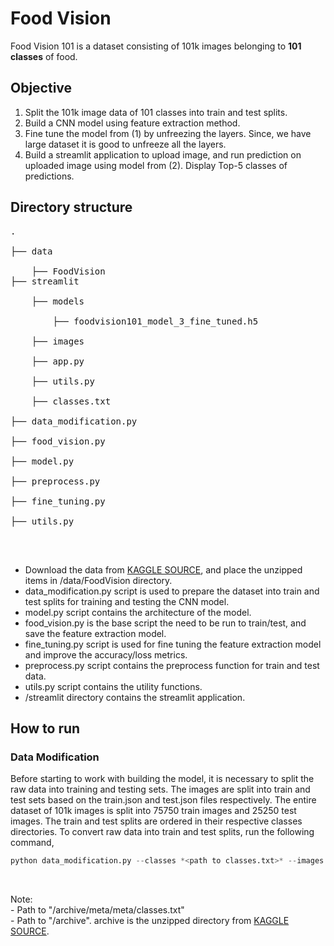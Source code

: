 # Food Vision
Food Vision 101 is a dataset consisting of 101k images belonging to **101 classes** of food.

## Objective
1. Split the 101k image data of 101 classes into train and test splits.
2. Build a CNN model using feature extraction method.
3. Fine tune the model from (1) by unfreezing the layers. Since, we have large dataset it is good to unfreeze all the layers.
4. Build a streamlit application to upload image, and run prediction on uploaded image using model from (2). Display Top-5 classes of predictions.

## Directory structure
<pre>
.<br />
├── data<br />
    ├── FoodVision
├── streamlit<br />
    ├── models<br />
        ├── foodvision101_model_3_fine_tuned.h5<br />
    ├── images<br />
    ├── app.py<br />
    ├── utils.py<br />
    ├── classes.txt<br />
├── data_modification.py<br />
├── food_vision.py<br />
├── model.py<br />
├── preprocess.py<br />
├── fine_tuning.py<br />
├── utils.py<br />
</pre>
<br />

* Download the data from [KAGGLE SOURCE](https://www.kaggle.com/datasets/kmader/food41), and place the unzipped items in /data/FoodVision directory.
* data_modification.py script is used to prepare the dataset into train and test splits for training and testing the CNN model.
* model.py script contains the architecture of the model.
* food_vision.py is the base script the need to be run to train/test, and save the feature extraction model.
* fine_tuning.py script is used for fine tuning the feature extraction model and improve the accuracy/loss metrics.
* preprocess.py script contains the preprocess function for train and test data.
* utils.py script contains the utility functions.
* /streamlit directory contains the streamlit application.

## How to run
### Data Modification
Before starting to work with building the model, it is necessary to split the raw data into training and testing sets. The images are split into train and test sets based on the train.json and test.json files respectively. The entire dataset of 101k images is split into 75750 train images and 25250 test images. The train and test splits are ordered in their respective classes directories. To convert raw data into train and test splits, run the following command,
<br />
```python
python data_modification.py --classes *<path to classes.txt>* --images *<path to archive>*
```
<br />

Note:<br />
*<path to classes.txt>* - Path to "/archive/meta/meta/classes.txt"<br />
*<path to archive>* - Path to "/archive". archive is the unzipped directory from [KAGGLE SOURCE](https://www.kaggle.com/datasets/kmader/food41).

